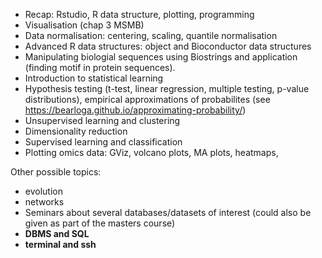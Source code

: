 - Recap: Rstudio, R data structure, plotting, programming
- Visualisation (chap 3 MSMB)
- Data normalisation: centering, scaling, quantile normalisation
- Advanced R data structures: object and Bioconductor data structures
- Manipulating biologial sequences using Biostrings and application
  (finding motif in protein sequences).
- Introduction to statistical learning
- Hypothesis testing (t-test, linear regression, multiple testing,
  p-value distributions), empirical approximations of probabilites
  (see https://bearloga.github.io/approximating-probability/)
- Unsupervised learning and clustering
- Dimensionality reduction
- Supervised learning and classification
- Plotting omics data: GViz, volcano plots, MA plots, heatmaps,


Other possible topics:
- evolution
- networks
- Seminars about several databases/datasets of interest (could also be
  given as part of the masters course)
- **DBMS and SQL**
- **terminal and ssh**
